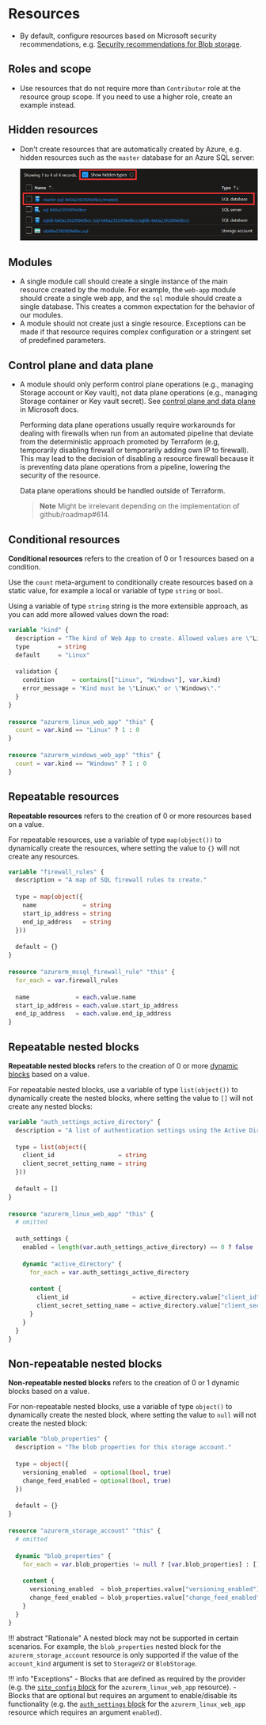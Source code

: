 # Resources

- By default, configure resources based on Microsoft security recommendations, e.g. [Security recommendations for Blob storage](https://learn.microsoft.com/en-us/azure/storage/blobs/security-recommendations).

## Roles and scope

- Use resources that do not require more than `Contributor` role at the resource group scope.
  If you need to use a higher role, create an example instead.

## Hidden resources

- Don't create resources that are automatically created by Azure, e.g. hidden resources such as the `master` database for an Azure SQL server:

  ![hidden resources](img/hidden-resources.png)

## Modules

- A single module call should create a single instance of the main resource created by the module. For example, the `web-app` module should create a single web app, and the `sql` module should create a single database. This creates a common expectation for the behavior of our modules.
- A module should not create just a single resource. Exceptions can be made if that resource requires complex configuration or a stringent set of predefined parameters.

## Control plane and data plane

- A module should only perform control plane operations (e.g., managing Storage account or Key vault), not data plane operations (e.g., managing Storage container or Key vault secret). See [control plane and data plane](https://learn.microsoft.com/en-us/azure/azure-resource-manager/management/control-plane-and-data-plane) in Microsoft docs.

  Performing data plane operations usually require workarounds for dealing with firewalls when run from an automated pipeline that deviate from the deterministic approach promoted by Terraform (e.g, temporarily disabling firewall or temporarily adding own IP to firewall).
  This may lead to the decision of disabling a resource firewall because it is preventing data plane operations from a pipeline, lowering the security of the resource.

  Data plane operations should be handled outside of Terraform.

  > **Note** Might be irrelevant depending on the implementation of github/roadmap#614.

## Conditional resources

**Conditional resources** refers to the creation of 0 or 1 resources based on a condition.

Use the `count` meta-argument to conditionally create resources based on a static value, for example a local or variable of type `string` or `bool`.

Using a variable of type `string` string is the more extensible approach, as you can add more allowed values down the road:

```terraform
variable "kind" {
  description = "The kind of Web App to create. Allowed values are \"Linux\" and \"Windows\"."
  type        = string
  default     = "Linux"

  validation {
    condition     = contains(["Linux", "Windows"], var.kind)
    error_message = "Kind must be \"Linux\" or \"Windows\"."
  }
}

resource "azurerm_linux_web_app" "this" {
  count = var.kind == "Linux" ? 1 : 0
}

resource "azurerm_windows_web_app" "this" {
  count = var.kind == "Windows" ? 1 : 0
}
```

## Repeatable resources

**Repeatable resources** refers to the creation of 0 or more resources based on a value.

For repeatable resources, use a variable of type `map(object())` to dynamically create the resources, where setting the value to `{}` will not create any resources.

```terraform
variable "firewall_rules" {
  description = "A map of SQL firewall rules to create."

  type = map(object({
    name             = string
    start_ip_address = string
    end_ip_address   = string
  }))

  default = {}
}

resource "azurerm_mssql_firewall_rule" "this" {
  for_each = var.firewall_rules

  name             = each.value.name
  start_ip_address = each.value.start_ip_address
  end_ip_address   = each.value.end_ip_address
}
```

## Repeatable nested blocks

**Repeatable nested blocks** refers to the creation of 0 or more [dynamic blocks](https://developer.hashicorp.com/terraform/language/expressions/dynamic-blocks) based on a value.

For repeatable nested blocks, use a variable of type `list(object())` to dynamically create the nested blocks, where setting the value to `[]` will not create any nested blocks:

```terraform
variable "auth_settings_active_directory" {
  description = "A list of authentication settings using the Active Directory provider to configure for this Linux web app."

  type = list(object({
    client_id                  = string
    client_secret_setting_name = string
  }))

  default = []
}

resource "azurerm_linux_web_app" "this" {
  # omitted

  auth_settings {
    enabled = length(var.auth_settings_active_directory) == 0 ? false : true

    dynamic "active_directory" {
      for_each = var.auth_settings_active_directory

      content {
        client_id                  = active_directory.value["client_id"]
        client_secret_setting_name = active_directory.value["client_secret_setting_name"]
      }
    }
  }
}
```

## Non-repeatable nested blocks

**Non-repeatable nested blocks** refers to the creation of 0 or 1 dynamic blocks based on a value.

For non-repeatable nested blocks, use a variable of type `object()` to dynamically create the nested block, where setting the value to `null` will not create the nested block:

```terraform
variable "blob_properties" {
  description = "The blob properties for this storage account."

  type = object({
    versioning_enabled  = optional(bool, true)
    change_feed_enabled = optional(bool, true)
  })

  default = {}
}

resource "azurerm_storage_account" "this" {
  # omitted

  dynamic "blob_properties" {
    for_each = var.blob_properties != null ? [var.blob_properties] : []

    content {
      versioning_enabled  = blob_properties.value["versioning_enabled"]
      change_feed_enabled = blob_properties.value["change_feed_enabled"]
    }
  }
}
```

!!! abstract "Rationale"
    A nested block may not be supported in certain scenarios. For example, the `blob_properties` nested block for the `azurerm_storage_account` resource is only supported if the value of the `account_kind` argument is set to `StorageV2` or `BlobStorage`.

!!! info "Exceptions"
    - Blocks that are defined as required by the provider (e.g. the [`site_config` block](https://registry.terraform.io/providers/hashicorp/azurerm/3.0.2/docs/resources/linux_web_app#site_config) for the `azurerm_linux_web_app` resource).
    - Blocks that are optional but requires an argument to enable/disable its functionality (e.g. the [`auth_settings` block](https://registry.terraform.io/providers/hashicorp/azurerm/3.0.2/docs/resources/linux_web_app#auth_settings) for the `azurerm_linux_web_app` resource which requires an argument `enabled`).
